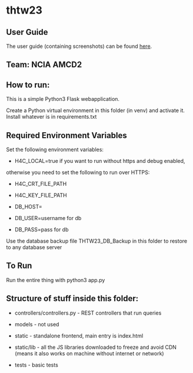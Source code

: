 # thtw23

## User Guide
The user guide (containing screenshots) can be found [here](https://tide.act.nato.int/mediawiki/tidepedia/images/2/2c/TIDE_Hackathon_2023_-_Analytics_Dashboard_for_Interoperability_NCIA_AMDC2_-_User_Guide.pdf).

## Team: NCIA AMCD2

## How to run:

This is a simple Python3 Flask webapplication.

Create a Python virtual environment in this folder (in venv) and activate it. Install whatever is in requirements.txt

## Required Environment Variables

Set the following environment variables:

* H4C_LOCAL=true if you want to run without https and debug enabled,

otherwise you need to set the following to run over HTTPS:

* H4C_CRT_FILE_PATH

* H4C_KEY_FILE_PATH

* DB_HOST=<host where you restored the backup>

* DB_USER=username for db

* DB_PASS=pass for db

Use the database backup file THTW23_DB_Backup in this folder to restore to any database server

## To Run
Run the entire thing with python3 app.py


## Structure of stuff inside this folder:

* controllers/controllers.py - REST controllers that run queries

* models - not used

* static - standalone frontend, main entry is index.html

* static/lib - all the JS libraries downloaded to freeze and avoid CDN (means it also works on machine without internet or network)

* tests - basic tests
